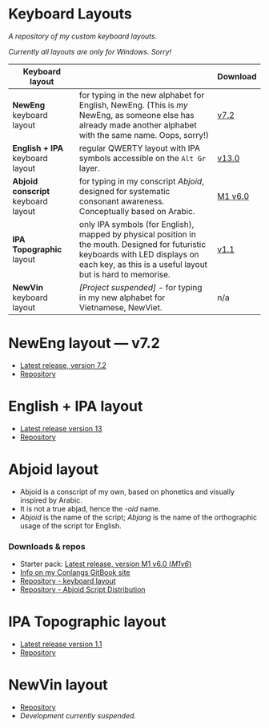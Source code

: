 # Keyboard Layouts
_A repository of my custom keyboard layouts._  

_Currently all layouts are only for Windows. Sorry!_  

| Keyboard layout |  | Download |
|---|---|---|
| **NewEng** keyboard layout | for typing in the new alphabet for English, NewEng. (This is _my_ NewEng, as someone else has already made another alphabet with the same name. Oops, sorry!) | [v7.2](https://github.com/fazzaan/keyboard-layouts/releases/tag/NEv7.2) |
| **English + IPA** keyboard layout | regular QWERTY layout with IPA symbols accessible on the `Alt Gr` layer. | [v13.0](https://github.com/fazzaan/keyboard-layouts/releases/tag/EngIPAv13) |
| **Abjoid conscript** keyboard layout | for typing in my conscript _Abjoid_, designed for systematic consonant awareness. Conceptually based on Arabic. | [M1 v6.0](https://github.com/fazzaan/abjoid-distribution/releases/tag/M1v6-Starter-Pack) |
| **IPA Topographic** layout | only IPA symbols (for English), mapped by physical position in the mouth. Designed for futuristic keyboards with LED displays on each key, as this is a useful layout but is hard to memorise. | [v1.1](https://github.com/fazzaan/keyboard-layouts/releases/tag/TopoIPAv1.1) | 
| **NewVin** keyboard layout | _[Project suspended]_ - for typing in my new alphabet for Vietnamese, NewViet. | n/a |

# NewEng layout — v7.2 
* [Latest release, version 7.2](https://github.com/fazzaan/keyboard-layouts/releases/tag/NEv7.2)  
* [Repository](https://github.com/fazzaan/keyboard-layouts/tree/main/Layout%20-%20EN-UK%20-%20NewEng)

# English + IPA layout 
* [Latest release version 13](https://github.com/fazzaan/keyboard-layouts/releases/tag/EngIPAv13)  
* [Repository](https://github.com/fazzaan/keyboard-layouts/tree/main/Layout%20-%20EN-UK%20-%20IPA)

# Abjoid layout
* Abjoid is a conscript of my own, based on phonetics and visually inspired by Arabic.
* It is not a true abjad, hence the _-oid_ name.
* _Abjoid_ is the name of the script; _Abjang_ is the name of the orthographic usage of the script for English.
### Downloads & repos
* Starter pack: [Latest release, version M1 v6.0 (_M1v6_)](https://github.com/fazzaan/abjoid-distribution/releases/tag/M1v6-Starter-Pack)  
* [Info on my Conlangs GitBook site](https://lang.gitbook.io/conlangs/creations/abjoid-conscript)  
* [Repository - keyboard layout](https://github.com/fazzaan/keyboard-layouts/tree/main/Layout%20-%20EN-UK%20-%20AbjAng%20(Abjoid))
* [Repository - Abjoid Script Distribution](https://github.com/fazzaan/abjoid-distribution)  

# IPA Topographic layout 
* [Latest release version 1.1](https://github.com/fazzaan/keyboard-layouts/releases/tag/TopoIPAv1.1)  
* [Repository](https://github.com/fazzaan/keyboard-layouts/tree/main/Layout%20-%20EN-UK%20-%20IPA%20Topographic)  

# NewVin layout 
* [Repository](https://github.com/fazzaan/keyboard-layouts/tree/main/Layout%20-%20VN-VN%20-%20NewVin)
* _Development currently suspended._  
